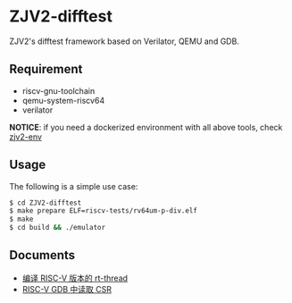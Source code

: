 # ZJV2-difftest

ZJV2's difftest framework based on Verilator, QEMU and GDB.


## Requirement

- riscv-gnu-toolchain
- qemu-system-riscv64
- verilator

**NOTICE**: if you need a dockerized environment with all above tools, check [zjv2-env](https://github.com/riscv-zju/zjv2-env)

## Usage


The following is a simple use case:

```bash
$ cd ZJV2-difftest
$ make prepare ELF=riscv-tests/rv64um-p-div.elf
$ make
$ cd build && ./emulator
```


## Documents

- [编译 RISC-V 版本的 rt-thread](doc/rt-thread.md)
- [RISC-V GDB 中读取 CSR](doc/gdb-csr.md)
